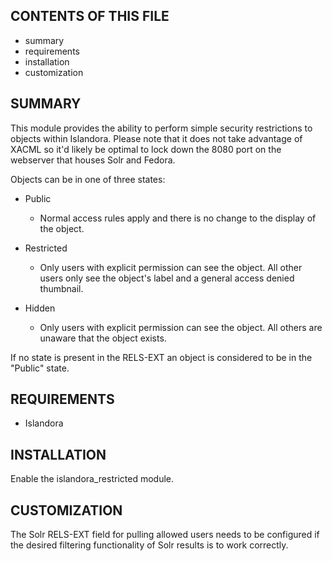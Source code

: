 CONTENTS OF THIS FILE
---------------------

 * summary
 * requirements
 * installation
 * customization

SUMMARY
-------

This module provides the ability to perform simple security restrictions to
objects within Islandora. Please note that it does not take advantage of XACML
so it'd likely be optimal to lock down the 8080 port on the webserver that
houses Solr and Fedora.

Objects can be in one of three states:
  * Public
    * Normal access rules apply and there is no change to the display of the
    object.

  * Restricted
    * Only users with explicit permission can see the object. All other users
    only see the object's label and a general access denied thumbnail.

  * Hidden
    * Only users with explicit permission can see the object. All others are
    unaware that the object exists.

If no state is present in the RELS-EXT an object is considered to be in the
"Public" state.

REQUIREMENTS
------------

  * Islandora

INSTALLATION
------------

Enable the islandora_restricted module.

CUSTOMIZATION
-------------

The Solr RELS-EXT field for pulling allowed users needs to be configured if
the desired filtering functionality of Solr results is to work correctly.
